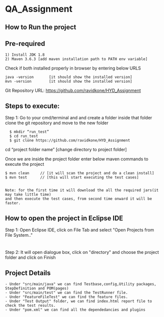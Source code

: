 # QA_Assignment
## How to Run the project

## Pre-required
```
1) Install JDK 1.8 
2) Maven 3.6.3 [add maven installation path to PATH env variable] 
```

Check if both installed properly in browser by entering below URLS
```
java -version  		[it should show the installed version]
mvn -version 		[it should show the installed version]
```

Git Repository URL: https://github.com/ravidkone/HYD_Assignment

## Steps to execute:
Step 1: Go to your cmd/terminal and and create a folder
        inside that folder clone the git repository and move to the new folder
```
  $ mkdir “run_test” 
  $ cd run_test
  $ git clone https://github.com/ravidkone/HYD_Assignment
``` 
 cd “project folder name” [change directory to project folder]

Once we are inside the project folder enter below maven commands to execute the project
```
$ mvn clean     // [it will scan the project and do a clean install]
$ mvn test      // [this will start executing the test cases]


Note: for the first time it will download the all the required jars(it may take little time) 
and then execute the test cases, from second time onward it will be faster.
```

## How to open the project in Eclipse IDE
Step 1: Open Eclipse IDE, click on File Tab and select "Open Projects from File System.." 
#
Step 2: It will open dialogue box, click on "directory" and choose the project folder and click on Finish

## Project Details
    - Under "src/main/java" we can find Testbase,config,Utility packages, StepDefinition and POM(pages)
    - Under "src/main/test" we can find the TestRunner file.
    - Under "FeatureFileTest" we can find the feature files.
    - Under "Test Output" folder, we can find index.html report file to check the test results.
    - Under "pom.xml" we can find all the dependedancies and plugins
